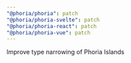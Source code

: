 ```yaml
---
"@phoria/phoria": patch
"@phoria/phoria-svelte": patch
"@phoria/phoria-react": patch
"@phoria/phoria-vue": patch
---
```


Improve type narrowing of Phoria Islands
